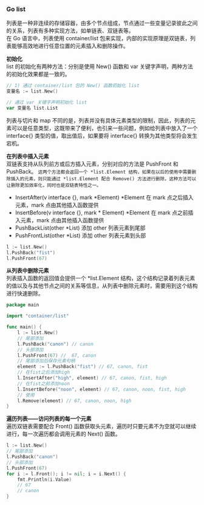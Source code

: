 
### Go list
列表是一种非连续的存储容器，由多个节点组成，节点通过一些变量记录彼此之间的关系，列表有多种实现方法，如单链表、双链表等。  
在 Go 语言中，列表使用 container/list 包来实现，内部的实现原理是双链表，列表能够高效地进行任意位置的元素插入和删除操作。  

**初始化**  
list 的初始化有两种方法：分别是使用 New() 函数和 var 关键字声明，两种方法的初始化效果都是一致的。 
```go
// 1) 通过 container/list 包的 New() 函数初始化 list
变量名 := list.New()

// 通过 var 关键字声明初始化 list
var 变量名 list.List
```
列表与切片和 map 不同的是，列表并没有具体元素类型的限制，因此，列表的元素可以是任意类型，这既带来了便利，也引来一些问题，例如给列表中放入了一个 interface{} 类型的值，取出值后，如果要将 interface{} 转换为其他类型将会发生宕机。

**在列表中插入元素**  
双链表支持从队列前方或后方插入元素，分别对应的方法是 PushFront 和 PushBack。
`这两个方法都会返回一个 *list.Element 结构，如果在以后的使用中需要删除插入的元素，则只能通过 *list.Element 配合 Remove() 方法进行删除，这种方法可以让删除更加效率化，同时也是双链表特性之一。`  
- InsertAfter(v interface {}, mark *Element) *Element	在 mark 点之后插入元素，mark 点由其他插入函数提供
- InsertBefore(v interface {}, mark * Element) *Element	在 mark 点之前插入元素，mark 点由其他插入函数提供
- PushBackList(other *List)	添加 other 列表元素到尾部
- PushFrontList(other *List)	添加 other 列表元素到头部

```go
l := list.New()
l.PushBack("fist")
l.PushFront(67)
```

**从列表中删除元素**  
列表插入函数的返回值会提供一个 \*list.Element 结构，这个结构记录着列表元素的值以及与其他节点之间的关系等信息，从列表中删除元素时，需要用到这个结构进行快速删除。
```go
package main

import "container/list"

func main() {
    l := list.New()
    // 尾部添加
    l.PushBack("canon") // canon
    // 头部添加
    l.PushFront(67) //	67, canon
    // 尾部添加后保存元素句柄
    element := l.PushBack("fist") // 67, canon, fist
    // 在fist之后添加high
    l.InsertAfter("high", element) // 67, canon, fist, high
    // 在fist之前添加noon
    l.InsertBefore("noon", element) // 67, canon, noon, fist, high
    // 使用
    l.Remove(element) // 67, canon, noon, high
}
```

**遍历列表——访问列表的每一个元素**  
遍历双链表需要配合 Front() 函数获取头元素，遍历时只要元素不为空就可以继续进行，每一次遍历都会调用元素的 Next() 函数。  
```go
l := list.New()
// 尾部添加
l.PushBack("canon")
// 头部添加
l.PushFront(67)
for i := l.Front(); i != nil; i = i.Next() {
    fmt.Println(i.Value)
    // 67
    // canon
}
```

